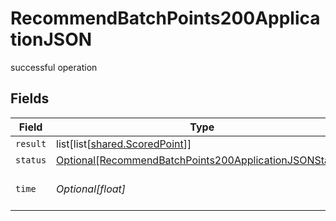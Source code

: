 # RecommendBatchPoints200ApplicationJSON

successful operation


## Fields

| Field                                                                                                                             | Type                                                                                                                              | Required                                                                                                                          | Description                                                                                                                       |
| --------------------------------------------------------------------------------------------------------------------------------- | --------------------------------------------------------------------------------------------------------------------------------- | --------------------------------------------------------------------------------------------------------------------------------- | --------------------------------------------------------------------------------------------------------------------------------- |
| `result`                                                                                                                          | list[list[[shared.ScoredPoint](../../models/shared/scoredpoint.md)]]                                                              | :heavy_minus_sign:                                                                                                                | N/A                                                                                                                               |
| `status`                                                                                                                          | [Optional[RecommendBatchPoints200ApplicationJSONStatus]](../../models/operations/recommendbatchpoints200applicationjsonstatus.md) | :heavy_minus_sign:                                                                                                                | N/A                                                                                                                               |
| `time`                                                                                                                            | *Optional[float]*                                                                                                                 | :heavy_minus_sign:                                                                                                                | Time spent to process this request                                                                                                |